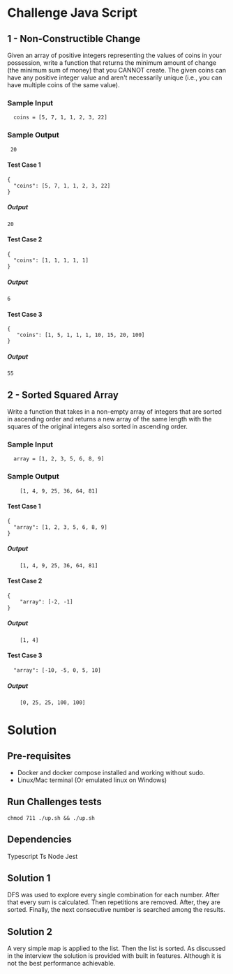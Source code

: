 # Challenge Java Script

## 1 - Non-Constructible Change

Given an array of positive integers representing the values of coins in your possession, write a function that returns the minimum amount of change (the minimum sum of money) that you CANNOT create. The given coins can have
any positive integer value and aren't necessarily unique (i.e., you can have multiple coins of the same value).

### Sample Input

```
  coins = [5, 7, 1, 1, 2, 3, 22]
```

### Sample Output

```
 20
```

#### Test Case 1

```
{
  "coins": [5, 7, 1, 1, 2, 3, 22]
}
```

##### Output

```
20
```

#### Test Case 2

```
{
  "coins": [1, 1, 1, 1, 1]
}
```

##### Output

```
6
```

#### Test Case 3

```
{
   "coins": [1, 5, 1, 1, 1, 10, 15, 20, 100]
}
```

##### Output

```
55
```

## 2 - Sorted Squared Array

Write a function that takes in a non-empty array of integers that are sorted in ascending order and returns a new array of the same length with the squares of the original integers also sorted in ascending order.

### Sample Input

```
  array = [1, 2, 3, 5, 6, 8, 9]
```

### Sample Output

```
    [1, 4, 9, 25, 36, 64, 81]
```

#### Test Case 1

```
{
  "array": [1, 2, 3, 5, 6, 8, 9]
}
```

##### Output

```
    [1, 4, 9, 25, 36, 64, 81]
```

#### Test Case 2

```
{
    "array": [-2, -1]
}
```

##### Output

```
    [1, 4]
```

#### Test Case 3

```
  "array": [-10, -5, 0, 5, 10]
```

##### Output

```
    [0, 25, 25, 100, 100]
```

# Solution

## Pre-requisites

- Docker and docker compose installed and working without sudo.
- Linux/Mac terminal (Or emulated linux on Windows)

## Run Challenges tests

```
chmod 711 ./up.sh && ./up.sh
```

## Dependencies

Typescript
Ts Node
Jest

## Solution 1

DFS was used to explore every single combination for each number. After that every sum is calculated. Then repetitions are removed. After, they are sorted. Finally, the next consecutive number is searched among the results.

## Solution 2

A very simple map is applied to the list. Then the list is sorted.
As discussed in the interview the solution is provided with built in features. Although it is not the best performance achievable.
